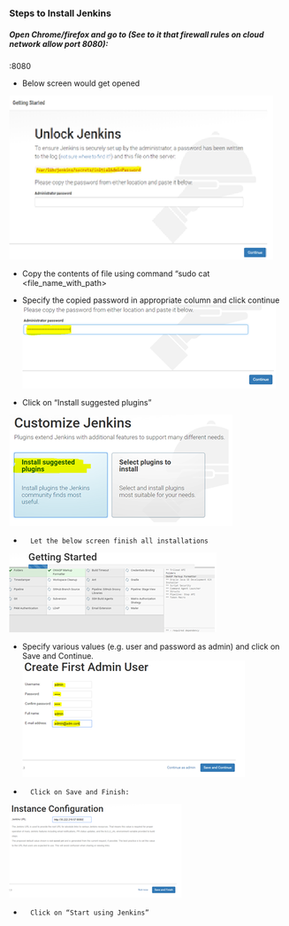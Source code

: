 ### Steps to Install Jenkins

#####	Open Chrome/firefox and go to (See to it that firewall rules on cloud  network allow port 8080):

<public IP of VM>:8080

* Below screen would get opened

![Unlock Jenkins](images/UnlockJenkins.png)

*	Copy the contents of file using command “sudo cat <file_name_with_path> 

*	Specify the copied password in appropriate column and click continue
![Specify Password](images/CopyPassword.png)
 
*	Click on “Install suggested plugins”

![Install Plugins](images/InstallPlugins.png)

*		Let the below screen finish all installations

![Install Plugins](images/PluginsInstall.png)

*	Specify various values (e.g. user and password as admin) and click on Save and Continue. 
![Admin User](images/AdminUser.png)

*		Click on Save and Finish:
![Admin User](images/SaveFinish.png)

*		Click on “Start using Jenkins”
